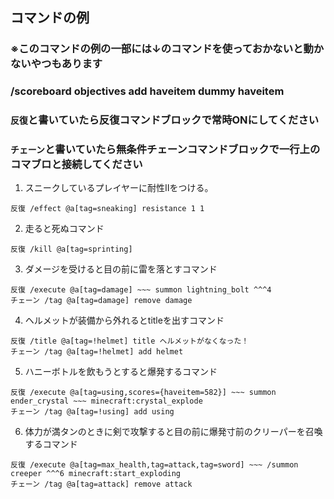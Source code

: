 ## コマンドの例
### ※このコマンドの例の一部には↓のコマンドを使っておかないと動かないやつもあります
### /scoreboard objectives add haveitem dummy haveitem
### `反復`と書いていたら反復コマンドブロックで常時ONにしてください  
### `チェーン`と書いていたら無条件チェーンコマンドブロックで一行上のコマブロと接続してください  
  
  
1. スニークしているプレイヤーに耐性Ⅱをつける。  
```
反復 /effect @a[tag=sneaking] resistance 1 1
```
  
2. 走ると死ぬコマンド  
```
反復 /kill @a[tag=sprinting]  
```
  
3. ダメージを受けると目の前に雷を落とすコマンド  
```
反復 /execute @a[tag=damage] ~~~ summon lightning_bolt ^^^4  
チェーン /tag @a[tag=damage] remove damage  
```
  
4. ヘルメットが装備から外れるとtitleを出すコマンド  
```
反復 /title @a[tag=!helmet] title ヘルメットがなくなった！  
チェーン /tag @a[tag=!helmet] add helmet  
```
  
5. ハニーボトルを飲もうとすると爆発するコマンド  
```
反復 /execute @a[tag=using,scores={haveitem=582}] ~~~ summon ender_crystal ~~~ minecraft:crystal_explode  
チェーン /tag @a[tag=!using] add using  
```  
  
6. 体力が満タンのときに剣で攻撃すると目の前に爆発寸前のクリーパーを召喚するコマンド  
```
反復 /execute @a[tag=max_health,tag=attack,tag=sword] ~~~ /summon creeper ^^^6 minecraft:start_exploding  
チェーン /tag @a[tag=attack] remove attack  
```  
